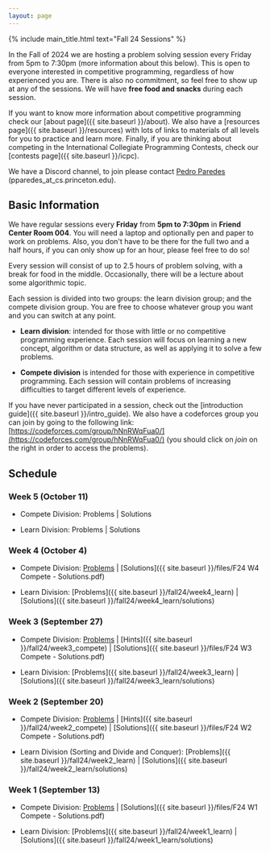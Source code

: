 ```yaml
---
layout: page
---
```


{% include main_title.html text="Fall 24 Sessions" %}

In the Fall of 2024 we are hosting a problem solving session every
Friday from 5pm to 7:30pm (more information about this below). This is
open to everyone interested in competitive programming, regardless of
how experienced you are. There is also no commitment, so feel free to
show up at any of the sessions. We will have **free food and snacks**
during each session.

If you want to know more information about competitive programming
check our [about page]({{ site.baseurl }}/about). We also have a
[resources page]({{ site.baseurl }}/resources) with lots of links to
materials of all levels for you to practice and learn more. Finally,
if you are thinking about competing in the International Collegiate
Programming Contests, check our [contests
page]({{ site.baseurl }}/icpc).

We have a <i class="bi bi-discord"></i> Discord channel, to join please
contact [Pedro Paredes](https://www.cs.princeton.edu/~pparedes/)
(pparedes_at_cs.princeton.edu).

## Basic Information

We have regular sessions every **Friday** from **5pm to 7:30pm** in
**Friend Center Room 004**. You will need a laptop and optionally pen
and paper to work on problems. Also, you don't have to be there for
the full two and a half hours, if you can only show up for an hour,
please feel free to do so!

Every session will consist of up to 2.5 hours of problem solving, with
a break for food in the middle. Occasionally, there will be a lecture
about some algorithmic topic.

Each session is divided into two groups: the learn division group; and
the compete division group. You are free to choose whatever group you
want and you can switch at any point.

 * **Learn division**: intended for those with little or no
   competitive programming experience. Each session will focus on
   learning a new concept, algorithm or data structure, as well as
   applying it to solve a few problems.

 * **Compete division** is intended for those with experience in
     competitive programming. Each session will contain problems of
     increasing difficulties to target different levels of experience.


If you have never participated in a session, check out the
[introduction guide]({{ site.baseurl }}/intro_guide). We also have a
codeforces group you can join by going to the following link:
[https://codeforces.com/group/hNnRWqFua0/](https://codeforces.com/group/hNnRWqFua0/)
(you should click on *join* on the right in order to access the
problems).

## Schedule

### Week 5 (October 11)
 * Compete Division: Problems \| Solutions
 
 * Learn Division: Problems \| Solutions

### Week 4 (October 4)
 * Compete Division: [Problems](https://codeforces.com/group/hNnRWqFua0/contest/555433) \| [Solutions]({{ site.baseurl }}/files/F24 W4 Compete - Solutions.pdf)
 
 * Learn Division: [Problems]({{ site.baseurl }}/fall24/week4_learn) \| [Solutions]({{ site.baseurl }}/fall24/week4_learn/solutions)

### Week 3 (September 27)
 * Compete Division: [Problems](https://codeforces.com/group/hNnRWqFua0/contest/553386) \| [Hints]({{ site.baseurl }}/fall24/week3_compete) \| [Solutions]({{ site.baseurl }}/files/F24 W3 Compete - Solutions.pdf)
 
 * Learn Division: [Problems]({{ site.baseurl }}/fall24/week3_learn) \| [Solutions]({{ site.baseurl }}/fall24/week3_learn/solutions)

### Week 2 (September 20)
 * Compete Division: [Problems](https://codeforces.com/group/hNnRWqFua0/contest/551615) \| [Hints]({{ site.baseurl }}/fall24/week2_compete) \| [Solutions]({{ site.baseurl }}/files/F24 W2 Compete - Solutions.pdf)
 
 * Learn Division (Sorting and Divide and Conquer): [Problems]({{ site.baseurl }}/fall24/week2_learn) \| [Solutions]({{ site.baseurl }}/fall24/week2_learn/solutions)

### Week 1 (September 13)
 * Compete Division: [Problems](https://codeforces.com/group/hNnRWqFua0/contest/549920) \| [Solutions]({{ site.baseurl }}/files/F24 W1 Compete - Solutions.pdf)
 
 * Learn Division: [Problems]({{ site.baseurl }}/fall24/week1_learn) \| [Solutions]({{ site.baseurl }}/fall24/week1_learn/solutions)